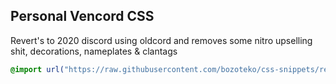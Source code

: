 ## Personal Vencord CSS
Revert's to 2020 discord using oldcord and removes some nitro upselling shit, decorations, nameplates & clantags


```css
@import url("https://raw.githubusercontent.com/bozoteko/css-snippets/refs/heads/main/2020personal.css")
```

